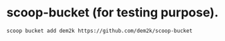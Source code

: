 # scoop-bucket (for testing purpose).

`scoop bucket add dem2k https://github.com/dem2k/scoop-bucket`
